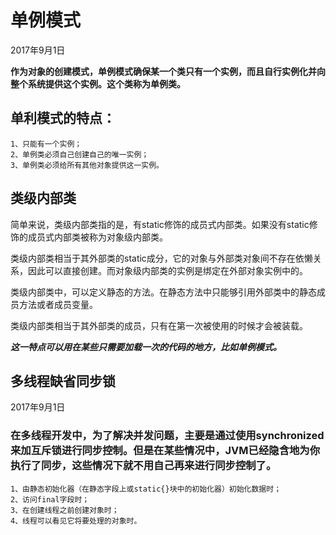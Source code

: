 # 单例模式

2017年9月1日 

**作为对象的创建模式，单例模式确保某一个类只有一个实例，而且自行实例化并向整个系统提供这个实例。这个类称为单例类。**

## 单利模式的特点：

	1、只能有一个实例；
	2、单例类必须自己创建自己的唯一实例；
	3、单例类必须给所有其他对象提供这一实例。

## 类级内部类

简单来说，类级内部类指的是，有static修饰的成员式内部类。如果没有static修饰的成员式内部类被称为对象级内部类。

类级内部类相当于其外部类的static成分，它的对象与外部类对象间不存在依懒关系，因此可以直接创建。而对象级内部类的实例是绑定在外部对象实例中的。

类级内部类中，可以定义静态的方法。在静态方法中只能够引用外部类中的静态成员方法或者成员变量。

类级内部类相当于其外部类的成员，只有在第一次被使用的时候才会被装载。

***这一特点可以用在某些只需要加载一次的代码的地方，比如单例模式。***

## 多线程缺省同步锁
2017年9月1日

### 在多线程开发中，为了解决并发问题，主要是通过使用synchronized来加互斥锁进行同步控制。但是在某些情况中，JVM已经隐含地为你执行了同步，这些情况下就不用自己再来进行同步控制了。

    1、由静态初始化器（在静态字段上或static{}块中的初始化器）初始化数据时；
    2、访问final字段时；
    3、在创建线程之前创建对象时；
    4、线程可以看见它将要处理的对象时。
